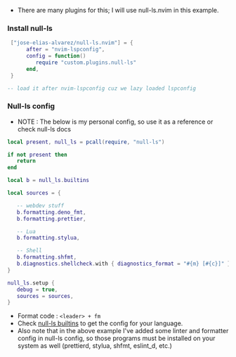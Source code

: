 - There are many plugins for this; I will use null-ls.nvim in this example.

### Install null-ls

```lua
 ["jose-elias-alvarez/null-ls.nvim"] = {
      after = "nvim-lspconfig",
      config = function()
         require "custom.plugins.null-ls"
      end,
 }

-- load it after nvim-lspconfig cuz we lazy loaded lspconfig
```

### Null-ls config

- NOTE : The below is my personal config, so use it as a reference or check null-ls docs

```lua
local present, null_ls = pcall(require, "null-ls")

if not present then
   return
end

local b = null_ls.builtins

local sources = {

   -- webdev stuff
   b.formatting.deno_fmt,
   b.formatting.prettier,

   -- Lua
   b.formatting.stylua,

   -- Shell
   b.formatting.shfmt,
   b.diagnostics.shellcheck.with { diagnostics_format = "#{m} [#{c}]" },
}

null_ls.setup {
   debug = true,
   sources = sources,
}
```

- Format code : `<leader> + fm`
- Check [null-ls builtins](https://github.com/jose-elias-alvarez/null-ls.nvim/blob/main/doc/BUILTINS.md) to get the config for your language.
- Also note that in the above example I've added some linter and formatter config in null-ls config, so those programs must be installed on your system as well (prettierd, stylua, shfmt, eslint_d, etc.)
